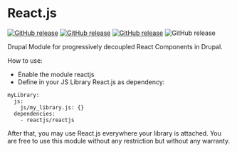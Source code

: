 # React.js

[![GitHub release](https://img.shields.io/github/release/attus74/reactjs.svg)](https://GitHub.com/attus74/reactjs/releases/)
[![GitHub release](https://img.shields.io/github/license/attus74/reactjs.svg)](https://GitHub.com/attus74/reactjs/license/)
[![GitHub release](https://img.shields.io/github/issues/attus74/reactjs.svg)](https://GitHub.com/attus74/reactjs/issues/)
![GitHub release](https://img.shields.io/github/downloads/attus74/reactjs/total.svg)

Drupal Module for progressively decoupled React Components in Drupal. 

How to use:
- Enable the module reactjs
- Define in your JS Library React.js as dependency:

```
myLibrary:
  js:
    js/my_library.js: {}
  dependencies:
    - reactjs/reactjs
```

After that, you may use React.js everywhere your library is attached.
You are free to use this module without any restriction but without any warranty.
